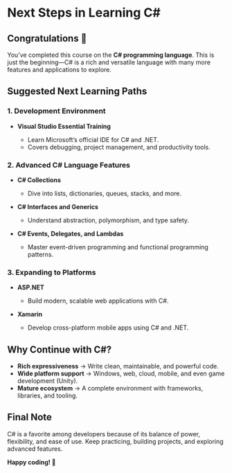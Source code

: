 # Next Steps in Learning C\#

## Congratulations 🎉

You’ve completed this course on the **C# programming language**. This is just the beginning—C# is a rich and versatile language with many more features and applications to explore.

## Suggested Next Learning Paths

### 1. Development Environment

- **Visual Studio Essential Training**

  - Learn Microsoft’s official IDE for C# and .NET.
  - Covers debugging, project management, and productivity tools.

### 2. Advanced C# Language Features

- **C# Collections**

  - Dive into lists, dictionaries, queues, stacks, and more.

- **C# Interfaces and Generics**

  - Understand abstraction, polymorphism, and type safety.

- **C# Events, Delegates, and Lambdas**

  - Master event-driven programming and functional programming patterns.

### 3. Expanding to Platforms

- **ASP.NET**

  - Build modern, scalable web applications with C#.

- **Xamarin**

  - Develop cross-platform mobile apps using C# and .NET.

## Why Continue with C#?

- **Rich expressiveness** → Write clean, maintainable, and powerful code.
- **Wide platform support** → Windows, web, cloud, mobile, and even game development (Unity).
- **Mature ecosystem** → A complete environment with frameworks, libraries, and tooling.

## Final Note

C# is a favorite among developers because of its balance of power, flexibility, and ease of use. Keep practicing, building projects, and exploring advanced features.

**Happy coding! 🚀**
